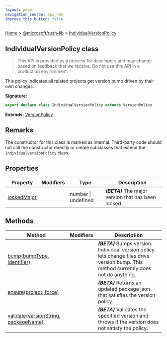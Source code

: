 ```yaml
---
layout: page
navigation_source: api_nav
improve_this_button: false
---
```



[Home](./index.md) &gt; [@microsoft/rush-lib](./rush-lib.md) &gt; [IndividualVersionPolicy](./rush-lib.individualversionpolicy.md)

## IndividualVersionPolicy class

> This API is provided as a preview for developers and may change based on feedback that we receive. Do not use this API in a production environment.
>

This policy indicates all related projects get version bump driven by their own changes.

<b>Signature:</b>

```typescript
export declare class IndividualVersionPolicy extends VersionPolicy
```
<b>Extends:</b> [VersionPolicy](./rush-lib.versionpolicy.md)

## Remarks

The constructor for this class is marked as internal. Third-party code should not call the constructor directly or create subclasses that extend the `IndividualVersionPolicy` class.

## Properties

|  Property | Modifiers | Type | Description |
|  --- | --- | --- | --- |
|  [lockedMajor](./rush-lib.individualversionpolicy.lockedmajor.md) |  | number \| undefined | <b><i>(BETA)</i></b> The major version that has been locked |

## Methods

|  Method | Modifiers | Description |
|  --- | --- | --- |
|  [bump(bumpType, identifier)](./rush-lib.individualversionpolicy.bump.md) |  | <b><i>(BETA)</i></b> Bumps version. Individual version policy lets change files drive version bump. This method currently does not do anything. |
|  [ensure(project, force)](./rush-lib.individualversionpolicy.ensure.md) |  | <b><i>(BETA)</i></b> Returns an updated package json that satisfies the version policy. |
|  [validate(versionString, packageName)](./rush-lib.individualversionpolicy.validate.md) |  | <b><i>(BETA)</i></b> Validates the specified version and throws if the version does not satisfy the policy. |
